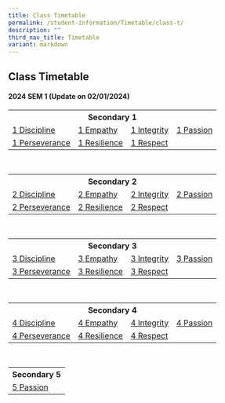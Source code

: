 ```yaml
---
title: Class Timetable
permalink: /student-information/Timetable/class-t/
description: ""
third_nav_title: Timetable
variant: markdown
---
```

## Class Timetable

#### 2024 SEM 1 (Update on 02/01/2024)
<table width="90%">
<tbody>
<tr>
  
<th colspan="4">Secondary 1
</th>
  
</tr>
<tr>
<td><a href="/files/TT/2024%20SEM1/JVS_Sem1_S1_DP.pdf" target="_blank">1 Discipline</a>
</td>
<td><a href="/files/TT/2024%20SEM1/JVS_Sem1_S1_EM.pdf" target="_blank">1 Empathy</a>
</td>
<td><a href="/files/TT/2024%20SEM1/JVS_Sem1_S1_IN.pdf" target="_blank">1 Integrity</a>
</td>
<td><a href="/files/TT/2024%20SEM1/JVS_Sem1_S1_PA.pdf" target="_blank">1 Passion</a>
</td>
</tr>
<tr>
<td><a href="/files/TT/2024%20SEM1/JVS_Sem1_S1_PE.pdf" target="_blank">1 Perseverance</a>
</td>
<td><a href="/files/TT/2024%20SEM1/JVS_Sem1_S1_RS.pdf" target="_blank">1 Resilience</a>
</td>
<td><a href="/files/TT/2024%20SEM1/JVS_Sem1_S1_RP.pdf" target="_blank">1 Respect</a>
</td>
<td>
</td>
</tr>
</tbody>
</table><br>
<table width="90%">
<tbody>
  
<tr>
  
<th colspan="4">Secondary 2
</th>
</tr>
<tr>
<td><a href="/files/TT/2024%20SEM1/JVS_Sem1_S2_DP.pdf" target="_blank">2 Discipline</a>
</td>
<td><a href="/files/TT/2024%20SEM1/JVS_Sem1_S2_EM.pdf" target="_blank">2 Empathy</a>
</td>
<td><a href="/files/TT/2024%20SEM1/JVS_Sem1_S2_IN.pdf" target="_blank">2 Integrity</a>
</td>
<td><a href="/files/TT/2024%20SEM1/JVS_Sem1_S2_PA.pdf" target="_blank">2 Passion</a>
</td>
</tr>
<tr>
<td><a href="/files/TT/2024%20SEM1/JVS_Sem1_S2_PE.pdf" target="_blank">2 Perseverance</a>
</td>
<td><a href="/files/TT/2024%20SEM1/JVS_Sem1_S2_RS.pdf" target="_blank">2 Resilience</a>
</td>
<td><a href="/files/TT/2024%20SEM1/JVS_Sem1_S2_RP.pdf" target="_blank">2 Respect</a>
</td>
<td>
</td>
</tr>
</tbody>
</table><br>
<table width="90%">
<tbody>
  
<tr>
  
<th colspan="4">Secondary 3
</th>
</tr>
<tr>
<td><a href="/files/TT/2024%20SEM1/JVS_Sem1_S3_DP.pdf" target="_blank">3 Discipline</a>
</td>
<td><a href="/files/TT/2024%20SEM1/JVS_Sem1_S3_EM.pdf" target="_blank">3 Empathy</a>
</td>
<td><a href="/files/TT/2024%20SEM1/JVS_Sem1_S3_IN.pdf" target="_blank">3 Integrity</a>
</td>
<td><a href="/files/TT/2024%20SEM1/JVS_Sem1_S3_PA.pdf" target="_blank">3 Passion</a>
</td>
</tr>
<tr>
<td><a href="/files/TT/2024%20SEM1/JVS_Sem1_S3_PE.pdf" target="_blank">3 Perseverance</a>
</td>
<td><a href="/files/TT/2024%20SEM1/JVS_Sem1_S3_RS.pdf" target="_blank">3 Resilience</a>
</td>
<td><a href="/files/TT/2024%20SEM1/JVS_Sem1_S3_RP.pdf" target="_blank">3 Respect</a>
</td>
<td>
</td>
</tr>
</tbody>
</table><br>
<table width="90%">
<tbody>
<tr>
  
<th colspan="4">Secondary 4
</th>
  
</tr>
  
<tr>
<td><a href="/files/TT/2024%20SEM1/JVS_Sem1_S4_DP.pdf" target="_blank">4 Discipline</a>
</td>
<td><a href="/files/TT/2024%20SEM1/JVS_Sem1_S4_EMpdf" target="_blank">4 Empathy</a>
</td>
<td><a href="/files/TT/2024%20SEM1/JVS_Sem1_S4_IN.pdf" target="_blank">4 Integrity</a>
</td>
<td><a href="/files/TT/2024%20SEM1/JVS_Sem1_S4_PA.pdf" target="_blank">4 Passion</a>
</td>
</tr>
<tr>
<td><a href="/files/TT/2024%20SEM1/JVS_Sem1_S4_PE.pdf" target="_blank">4 Perseverance</a>
</td>
<td><a href="/files/TT/2024%20SEM1/JVS_Sem1_S4_RS.pdf" target="_blank">4 Resilience</a>
</td>
<td><a href="/files/TT/2024%20SEM1/JVS_Sem1_S4_RP.pdf" target="_blank">4 Respect</a><br>
</td>
<td><br>
</td>
</tr>
</tbody>
</table><br>
<table width="90%">
<tbody>
<tr>
  
<th>Secondary 5
</th>
  
</tr>
<tr>
<td><a href="/files/TT/2024%20SEM1/JVS_Sem1_S5_PA.pdf" target="_blank">5 Passion</a>
</td>
</tr>
</tbody>
</table>